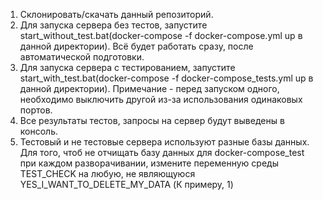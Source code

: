 1. Склонировать/скачать данный репозиторий.
2. Для запуска сервера без тестов, запустите start_without_test.bat(docker-compose -f docker-compose.yml up в данной директории). Всё будет работать сразу, после автоматической подготовки.
3. Для запуска сервера с тестированием, запустите start_with_test.bat(docker-compose -f docker-compose_tests.yml up в данной директории). Примечание - перед запуском одного, необходимо выключить другой из-за использования одинаковых портов.
4. Все результаты тестов, запросы на сервер будут выведены в консоль.
5. Тестовый и не тестовые сервера используют разные базы данных. Для того, чтоб не отчищать базу данных для docker-compose_test при каждом разворачивании, измените переменную среды TEST_CHECK на любую, не являющуюся YES_I_WANT_TO_DELETE_MY_DATA (К примеру, 1)
